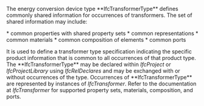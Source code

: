 The energy conversion device type \*\*IfcTransformerType\*\* defines commonly shared information for occurrences of transformers. The set of shared information may include:

\* common properties with shared property sets
\* common representations
\* common materials
\* common composition of elements
\* common ports

It is used to define a transformer type specification indicating the specific product information that is common to all occurrences of that product type. The \*\*IfcTransformerType\*\* may be declared within _IfcProject_ or _IfcProjectLibrary_ using _IfcRelDeclares_ and may be exchanged with or without occurrences of the type. Occurrences of \*\*IfcTransformerType\*\* are represented by instances of _IfcTransformer_. Refer to the documentation at _IfcTransformer_ for supported property sets, materials, composition, and ports.
